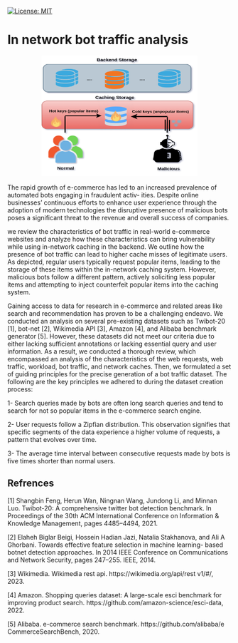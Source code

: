 [![License: MIT](https://img.shields.io/badge/License-MIT-yellow.svg)](https://opensource.org/licenses/MIT)

# In network bot traffic analysis
<p align="center">
<img src="./image/vul.png" style="float;" width="350" height="270">
</p>
The rapid growth of e-commerce has led to an increased
prevalence of automated bots engaging in fraudulent activ-
ities. Despite online businesses’ continuous efforts
to enhance user experience through the adoption of modern
technologies the disruptive presence of malicious bots
poses a significant threat to the revenue and overall success of
companies.

we review the characteristics of bot traffic in real-world e-commerce websites and analyze how these characteristics can bring vulnerability while using in-network
caching in the backend. We outline how the presence of bot traffic can lead to higher cache misses of legitimate users. As depicted, regular users typically request popular items, leading to the storage of these items within the in-network caching system. However, malicious bots follow a different pattern, actively soliciting less popular items and
attempting to inject counterfeit popular items into the caching system.

<p>Gaining access to data for research in e-commerce and
related areas like search and recommendation has proven to
be a challenging endeavo. We conducted an analysis on several pre-existing datasets such as Twibot-20 [1], bot-net [2], Wikimedia API [3], Amazon [4], and Alibaba benchmark generator [5]. However, these datasets did not meet our criteria due to either lacking sufficient annotations or lacking essential query and user information. As a result, we conducted a thorough review, which encompassed an analysis
of the characteristics of the web requests, web traffic, workload, bot traffic, and network caches. Then,
we formulated a set of guiding principles for the precise generation of a bot traffic dataset. The following are the key
principles we adhered to during the dataset creation process:

1- Search queries made by bots are often long search queries and tend to search for not so popular items in the e-commerce search engine. 

2- User requests follow a Zipfian distribution. This observation signifies that specific segments of the data experience
a higher volume of requests, a pattern that evolves over time.

3- The average time interval between consecutive requests made by bots is five times shorter than normal users.
</p>

## Refrences
<p>[1] Shangbin Feng, Herun Wan, Ningnan Wang, Jundong Li, and Minnan
Luo. Twibot-20: A comprehensive twitter bot detection benchmark. In
Proceedings of the 30th ACM International Conference on Information
& Knowledge Management, pages 4485–4494, 2021.</p>
<p>[2] Elaheh Biglar Beigi, Hossein Hadian Jazi, Natalia Stakhanova, and Ali A
Ghorbani. Towards effective feature selection in machine learning-
based botnet detection approaches. In 2014 IEEE Conference on
Communications and Network Security, pages 247–255. IEEE, 2014. </p>
<p>[3] Wikimedia. Wikimedia rest api. https://wikimedia.org/api/rest v1/#/,
2023.</p>
<p>[4] Amazon. Shopping queries dataset: A large-scale esci benchmark for
improving product search. https://github.com/amazon-science/esci-data,
2022.</p>
<p>[5] Alibaba. e-commerce search benchmark. https://github.com/alibaba/e
CommerceSearchBench, 2020.</p>